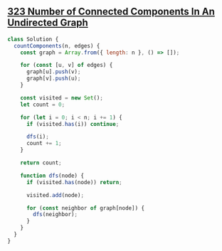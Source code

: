 ## [323 Number of Connected Components In An Undirected Graph](https://neetcode.io/problems/count-connected-components?list=neetcode150)

<!-- notecardId: 1749916756755 -->

```js
class Solution {
  countComponents(n, edges) {
    const graph = Array.from({ length: n }, () => []);

    for (const [u, v] of edges) {
      graph[u].push(v);
      graph[v].push(u);
    }

    const visited = new Set();
    let count = 0;

    for (let i = 0; i < n; i += 1) {
      if (visited.has(i)) continue;

      dfs(i);
      count += 1;
    }

    return count;

    function dfs(node) {
      if (visited.has(node)) return;

      visited.add(node);

      for (const neighbor of graph[node]) {
        dfs(neighbor);
      }
    }
  }
}
```
